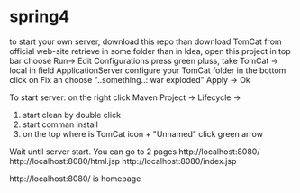 # spring4
to start your own server, download this repo
than download TomCat from official web-site
retrieve in some folder
than in Idea, open this project
in top bar choose Run-> Edit Configurations
press green pluss, take TomCat -> local
in field ApplicationServer configure your TomCat folder
in the bottom click on Fix an choose "..something..: war exploded"
Apply -> Ok

To start server: on the right click Maven Project -> Lifecycle ->
1) start clean by double click
2) start comman install
3) on the top where is TomCat icon + "Unnamed" click green arrow

Wait until server start. 
You can go to 2 pages
http://localhost:8080/
http://localhost:8080/html.jsp
http://localhost:8080/index.jsp

http://localhost:8080/ is homepage
